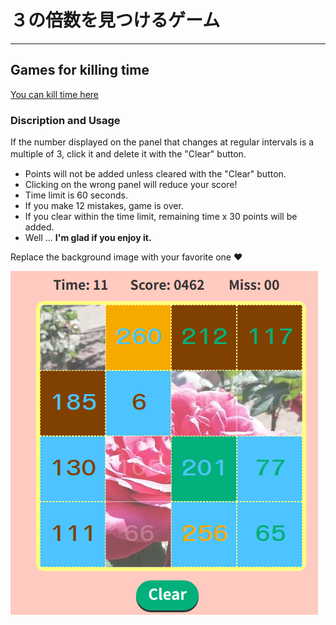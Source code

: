 # ３の倍数を見つけるゲーム  

---  

## Games for killing time
[You can kill time here](https://multiple-of-3.azurewebsites.net/)

### Discription and Usage

If the number displayed on the panel that changes at regular intervals is a multiple of 3, click it and delete it with the "Clear" button.　　

- Points will not be added unless cleared with the "Clear" button.
- Clicking on the wrong panel will reduce your score!
- Time limit is 60 seconds.
- If you make 12 mistakes, game is over.
- If you clear within the time limit, remaining time x 30 points will be added.
- Well ... **I'm glad if you enjoy it.**

Replace the background image with your favorite one :heart:  

![sample image](sample.png)
